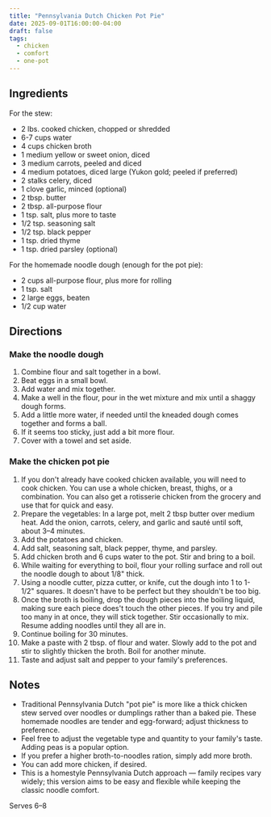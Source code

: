 ```yaml
---
title: "Pennsylvania Dutch Chicken Pot Pie"
date: 2025-09-01T16:00:00-04:00
draft: false
tags:
  - chicken
  - comfort
  - one-pot
---
```


## Ingredients

For the stew:

- 2 lbs. cooked chicken, chopped or shredded
- 6-7 cups water 
- 4 cups chicken broth
- 1 medium yellow or sweet onion, diced
- 3 medium carrots, peeled and diced
- 4 medium potatoes, diced large (Yukon gold; peeled if preferred)
- 2 stalks celery, diced
- 1 clove garlic, minced (optional)
- 2 tbsp. butter
- 2 tbsp. all-purpose flour
- 1 tsp. salt, plus more to taste
- 1/2 tsp. seasoning salt
- 1/2 tsp. black pepper
- 1 tsp. dried thyme
- 1 tsp. dried parsley (optional)

For the homemade noodle dough (enough for the pot pie):

- 2 cups all-purpose flour, plus more for rolling
- 1 tsp. salt
- 2 large eggs, beaten
- 1/2 cup water


## Directions

### Make the noodle dough

1. Combine flour and salt together in a bowl.
2. Beat eggs in a small bowl.
3. Add water and mix together.
4. Make a well in the flour, pour in the wet mixture and mix until a shaggy dough forms.
5. Add a little more water, if needed until the kneaded dough comes together and forms a ball.
6. If it seems too sticky, just add a bit more flour.
7. Cover with a towel and set aside.

### Make the chicken pot pie

1. If you don't already have cooked chicken available, you will need to cook chicken. You can use a whole chicken, breast, thighs, or a combination. You can also get a rotisserie chicken from the grocery and use that for quick and easy.
2. Prepare the vegetables: In a large pot, melt 2 tbsp butter over medium heat. Add the onion, carrots, celery, and garlic and sauté until soft, about 3–4 minutes. 
3. Add the potatoes and chicken.
4. Add salt, seasoning salt, black pepper, thyme, and parsley.
5. Add chicken broth and 6 cups water to the pot. Stir and bring to a boil.
6. While waiting for everything to boil, flour your rolling surface and roll out the noodle dough to about 1/8" thick.
7. Using a noodle cutter, pizza cutter, or knife, cut the dough into 1 to 1-1/2" squares. It doesn't have to be perfect but they shouldn't be too big.
8. Once the broth is boiling, drop the dough pieces into the boiling liquid, making sure each piece does't touch the other pieces. If you try and pile too many in at once, they will stick together. Stir occasionally to mix. Resume adding noodles until they all are in.
9. Continue boiling for 30 minutes.
10. Make a paste with 2 tbsp. of flour and water. Slowly add to the pot and stir to slightly thicken the broth. Boil for another minute.
11. Taste and adjust salt and pepper to your family's preferences.

## Notes

- Traditional Pennsylvania Dutch "pot pie" is more like a thick chicken stew served over noodles or dumplings rather than a baked pie. These homemade noodles are tender and egg-forward; adjust thickness to preference.
- Feel free to adjust the vegetable type and quantity to your family's taste. Adding peas is a popular option.
- If you prefer a higher broth-to-noodles ration, simply add more broth.
- You can add more chicken, if desired.
- This is a homestyle Pennsylvania Dutch approach — family recipes vary widely; this version aims to be easy and flexible while keeping the classic noodle comfort.

Serves 6–8
